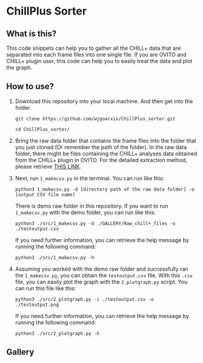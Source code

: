 # **ChillPlus Sorter**

## **What is this?**
This code snippets can help you to gather all the CHILL+ data that are separated into each frame files into one single file. If you are OVITO and CHILL+ plugin user, this code can help you to easily treat the data and plot the graph. 

## **How to use?**
1. Download this repository into your local machine. And then get into the folder.
    ```
    git clone https://github.com/wjgoarxiv/ChillPlus_sorter.git
    ```
    ```
    cd ChillPlus_sorter/
    ```

2. Bring the raw data folder that contains the frame files into the folder that you just cloned (Or remember the path of the folder). In the raw data folder, there might be files containing the CHILL+ analyses data obtained from the CHILL+ plugin in OVITO. For the detailed extraction method, please retrieve [THIS LINK](https://www.ovito.org/docs/current/reference/pipelines/modifiers/chill_plus.html#chill). 

3. Next, run `1_makecsv.py` in the terminal. You can run like this: 
    ```
    python3 1_makecsv.py -d [directory path of the raw data folder] -o [output CSV file name]
    ```
    There is demo raw folder in this repository. If you want to run `1_makecsv.py` with the demo folder, you can run like this:
    ```
    python3 ./src/1_makecsv.py -d ./GALLERY/Raw_chill+_files -o ./testoutput.csv
    ```
    If you need further information, you can retrieve the help message by running the following command:
    ```
    python3 ./src/1_makecsv.py -h
    ```

4. Assuming you worked with the demo raw folder and successfully ran the `1_makecsv.py`, you can obtain the `testoutput.csv` file. With this `.csv` file, you can easily plot the graph with the `2_plotgraph.py` script. You can run this file like this:
    ```
    python3 ./src/2_plotgraph.py -i ./testoutput.csv -o ./testoutput.png
    ```
    If you need further information, you can retrieve the help message by running the following command:
    ```
    python3 ./src/2_plotgraph.py -h
    ```

## **Gallery**
<img src = "">